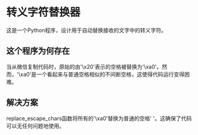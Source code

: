 
# 转义字符替换器

这是一个Python程序，设计用于自动替换接收的文字中的转义字符。

## 这个程序为何存在

当从微信复制代码时，原始的由'\x20'表示的空格被替换为'\xa0'。然而，'\xa0'是一个看起来与普通空格相似的不间断空格，这使得代码运行变得困难。

## 解决方案

replace_escape_chars函数将所有的'\xa0'替换为普通的空格' '。这确保了代码可以无任何问题地使用。
